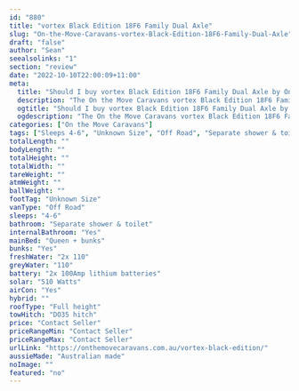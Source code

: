 ```yaml
---
id: "880"
title: "vortex Black Edition 18F6 Family Dual Axle"
slug: "On-the-Move-Caravans-vortex-Black-Edition-18F6-Family-Dual-Axle"
draft: "false"
author: "Sean"
seealsolinks: "1"
section: "review"
date: "2022-10-10T22:00:09+11:00"
meta:
  title: "Should I buy vortex Black Edition 18F6 Family Dual Axle by On the Move Caravans?"
  description: "The On the Move Caravans vortex Black Edition 18F6 Family Dual Axle is classed as Off Road, and sleeps 4-6 people. It is Australian made and comes in at Unknown Size. It generally has Separate shower & toilet."
  ogtitle: "Should I buy vortex Black Edition 18F6 Family Dual Axle by On the Move Caravans?"
  ogdescription: "The On the Move Caravans vortex Black Edition 18F6 Family Dual Axle is classed as Off Road, and sleeps 4-6 people. It is Australian made and comes in at Unknown Size. It generally has Separate shower & toilet."
categories: ["On the Move Caravans"]
tags: ["Sleeps 4-6", "Unknown Size", "Off Road", "Separate shower & toilet", "Full height", "Price Unknown", "Australian made"]
totalLength: ""
bodyLength: ""
totalHeight: ""
totalWidth: ""
tareWeight: ""
atmWeight: ""
ballWeight: ""
footTag: "Unknown Size"
vanType: "Off Road"
sleeps: "4-6"
bathroom: "Separate shower & toilet"
internalBathroom: "Yes"
mainBed: "Queen + bunks"
bunks: "Yes"
freshWater: "2x 110"
greyWater: "110"
battery: "2x 100Amp lithium batteries"
solar: "510 Watts"
airCon: "Yes"
hybrid: ""
roofType: "Full height"
towHitch: "DO35 hitch"
price: "Contact Seller"
priceRangeMin: "Contact Seller"
priceRangeMax: "Contact Seller"
urlLink: "https://onthemovecaravans.com.au/vortex-black-edition/"
aussieMade: "Australian made"
noImage: ""
featured: "no"
---
```

